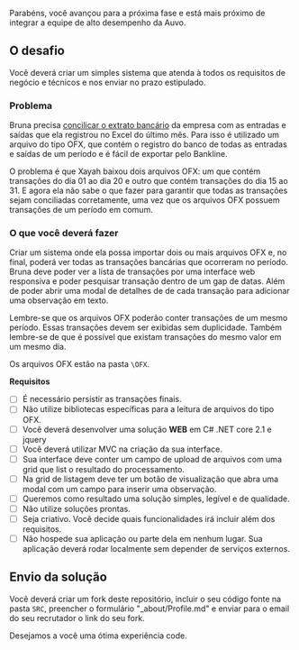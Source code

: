 
Parabéns, você avançou para a próxima fase e está mais próximo de integrar a equipe de alto desempenho da Auvo.


## O desafio
Você deverá criar um simples sistema que atenda à todos os requisitos de negócio e técnicos e nos enviar no prazo estipulado. 

### Problema
Bruna precisa [concilicar o extrato bancário](https://www.nibo.com.br/blog/como-fazer-conciliacao-bancaria-passo-passo/) da empresa com as entradas e saídas que ela registrou no Excel do último mês. Para isso é utilizado um arquivo do tipo OFX, que contém o registro do banco de todas as entradas e saídas de um período e é fácil de exportar pelo Bankline.

O problema é que Xayah baixou dois arquivos OFX: um que contém transações do dia 01 ao dia 20 e outro que contém transações do dia 15 ao 31. E agora ela não sabe o que fazer para garantir que todas as transações sejam conciliadas corretamente, uma vez que os arquivos OFX possuem transações de um período em comum.

### O que você deverá fazer
Criar um sistema onde ela possa importar dois ou mais arquivos OFX e, no final, poderá ver todas as transações bancárias que ocorreram no período.
Bruna deve poder ver a lista de transações por uma interface web responsiva e poder pesquisar transação dentro de um gap de datas. Além de poder abrir uma modal de detalhes de de cada transação para adicionar uma observação em texto.


Lembre-se que os arquivos OFX poderão conter transações de um mesmo período. Essas transações devem ser exibidas sem duplicidade. Também lembre-se de que é possível que existam transações do mesmo valor em um mesmo dia.

Os arquivos OFX estão na pasta ``\OFX``.

**Requisitos**
- [ ] É necessário persistir as transações finais.
- [ ] Não utilize bibliotecas específicas para a leitura de arquivos do tipo OFX.
- [ ] Você deverá desenvolver uma solução **WEB** em C# .NET core 2.1 e jquery 
- [ ] Você  deverá utilizar MVC na criação da sua interface.
- [ ] Sua interface deve conter um campo de upload de arquivos com uma grid que list o resultado do processamento.
- [ ] Na grid de listagem deve ter um botão de visualização que abra uma modal com um campo para inserir uma observação.
- [ ] Queremos como resultado uma solução simples, legível e de qualidade. 
- [ ] Não utilize soluções prontas. 
- [ ] Seja criativo. Você decide quais funcionalidades irá incluir além dos requisitos.
- [ ] Não hospede sua aplicação ou parte dela em nenhum lugar. Sua aplicação deverá rodar localmente sem depender de serviços externos.

## Envio da solução
Você deverá criar um fork deste repositório, incluir o seu código fonte na pasta ``SRC``,  preencher o formulário "_about/Profile.md" e enviar para o email do seu recrutador o link do seu fork.

Desejamos a você uma ótima experiência code.


